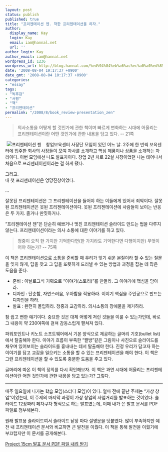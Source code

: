 ```yaml
---
layout: post
status: publish
published: true
title: "프리젠테이션 젠. 착한 프리젠테이션을 하자."
author:
  display_name: Kay
  login: Kay
  email: iam@hannal.net
  url: ''
author_login: Kay
author_email: iam@hannal.net
wordpress_id: 1236
wordpress_url: http://blog.hannal.com/%ed%94%84%eb%a6%ac%ec%a0%a0%ed%85%8c%ec%9d%b4%ec%85%98-%ec%a0%a0-%ec%b0%a9%ed%95%9c-%ed%94%84%eb%a6%ac%ec%a0%a0%ed%85%8c%ec%9d%b4%ec%85%98%ec%9d%84-%ed%95%98%ec%9e%90/
date: '2008-08-04 19:17:37 +0900'
date_gmt: '2008-08-04 10:17:37 +0900'
categories:
- "essay"
tags:
- "독후감"
- "서평"
- "책"
- "프리젠테이션"
permalink: "/2008/8/book_review-presentation_zen"
---
```

<blockquote>의사소통을 어떻게 할 것인가에 관한 책이며 빠르게 변화하는 시대에 어울리는 프리젠테이션이란 어떤 것인가에 관한 내용을 담고 있다. -- 21쪽</p></blockquote>
<div style="float: left; margin-right: 10px;"><a href="http://www.aladdin.co.kr/shop/wproduct.aspx?ISBN=8960770469&ttbkey=ttbloathing2023003&paperid=2225230" target="_blank" class="fn url"><img src="http://image.aladdin.co.kr/coveretc/book/coversum/8960770469_2.jpg" hspace="5" border="0" align="left" alt="프리젠테이션 젠"/></a></div>
<p>창업보육센터 사장단 모임이 있던 어느 날. 2주에 한 번씩 보육센터에 입주한 회사의 사장들이 모여 자사를 소개하고 핵심 제품이나 상품을 소개하는 자리이다. 이번 모임에선 나도 발표자이다. 창업 2년 차로 22살 사장이었던 나는 태어나서 처음으로 프리젠테이션이라는 걸 하게 됐다.</p>
<p style="clear: left;">그리고.<br />
내 첫 프리젠테이션은 엉망진창이었다.</p>
<p>...</p>
<p>잘못된 프리젠테이션은 그 프리젠테이션을 들어야 하는 이들에게 있어서 죄악이다. 잘못된 프리젠테이션은 못된 프리젠테이션이다. 못된 프리젠테이션에 사람들이 보이는 반응은 두 가지. 졸거나 딴짓하거나.</p>
<p>“프리젠테이션 젠”은 단순히 예쁘거나 멋진 프리젠테이션 슬라이드 만드는 법을 다루지 않는다. 프리젠테이션이라는 의사 소통에 대한 이야기를 하고 있다.</p>
<blockquote><p>청중이 오직 한 가지만 기억한다면(한 가지라도 기억한다면 다행이지만) 무엇이어야 하는가? -- 75쪽</p></blockquote>
<p>이 책은 프리젠테이션으로 소통을 준비할 때 우리가 잊기 쉬운 본질이라 할 수 있는 질문을 잊지 않게, 답을 찾고 그 답을 또렷하게 드러낼 수 있는 방법과 과정을 잡는 데 많은 도움을 준다.</p>
<ul>
<li>준비 : 아날로그식 기획으로 “이야기(스토리)”를 만들라. 그 이야기에 핵심을 담아라.</li>
<li>디자인 : 단순함, 자연스러움, 우아함을 적용하라. 이야기 핵심을 주인공으로 만드는 디자인을 하라.</li>
<li>발표 : 완전히 몰입하라. 청중과 교감하라. 의사소통의 장애물을 제거하라.</li>
</ul>
<p>참 쉽고 뻔한 얘기이다. 중요한 것은 대체 어떻게 저런 것들을 이룰 수 있는가인데, 바로 그 내용이 약 230여쪽에 걸쳐 감동스럽게 펼쳐져 있다.</p>
<p>파워포인트나 키노트 소프트웨어에서 기본 양식으로 제공하는 글머리 기호(bullet list)에서 탈출해야 한다. 이야기 흐름이 부족한 “짤방”같은 그림이나 사진으로 슬라이드를 채우며 있어보이는 슬라이드를 흉내내는 데서 탈출해야 한다. 진정 우리가 담고자 하는 이야기를 담고 교감을 일으키는 소통을 할 수 있는 프리젠테이션을 해야 한다. 이 책은 그런 프리젠테이션을 할 수 있도록 충분한 도움을 주고 있다.</p>
<p>글머리에 따온 이 책의 정의를 다시 확인해보자. 이 책은 과연 시대에 어울리는 프리젠테이션이란 어떤 것인가에 관한 내용을 담고 있는가? 그렇다.</p>
<hr />
<p>매주 일요일에 나가는 학습 모임(스터디 모임)이 있다. 얼마 전에 끝난 주제는 “가상 창업”이었는데, 이 주제의 마지막 과정이 가상 창업의 사업거리를 발표하는 것이었다. 슬라이드 12장짜리 페차쿠차 형식으로 하는 발표였는데, 이때 내가 쓴 발표 문서를 PDF 파일로 첨부해본다.</p>
<p>원래 발표용 슬라이드여서 슬라이드 낱장 마다 설명문을 덧붙였다. 많이 부족하지만 예전 내 프리젠테이션 문서와 비교하면 큰 발전을 이뤘다. 이 책을 통해 발전을 이뤘기에 부끄럽지만 이 문서를 공개해본다.</p>
<p><a href='http://blog.hannal.com/assets/uploads/2008/08/project-15cm1.pdf'>Project 15cm 발표 문서 PDF 파일 내려 받기</a></p>
